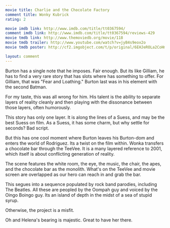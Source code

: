 ```yaml
---
movie title: Charlie and the Chocolate Factory
comment title: Wonky Kubrick
rating: 2

movie imdb link: http://www.imdb.com/title/tt0367594/
comment imdb link: http://www.imdb.com/title/tt0367594/reviews-429
movie tmdb link: http://www.themoviedb.org/movie/118
movie tmdb trailer: http://www.youtube.com/watch?v=jyB4s9eox2o
movie tmdb poster: http://cf2.imgobject.com/t/p/original/6EHJeROLa2CoHmA6EHKz1ESSa1i.jpg

layout: comment
---
```


Burton has a single note that he imposes. Fair enough. But its like Gilliam, he has to find a very rare story that has slots where has something to offer. For Gilliam, that was "Fear and Loathing." Burton last was in his element with the second Batman.

For my taste, this was all wrong for him. His talent is the ability to separate layers of reality cleanly and then playing with the dissonance between those layers, often humorously.

This story has only one layer. It is along the lines of a Suess, and may be the best Suess on film. As a Suess, it has some charm, but why settle for seconds? Bad script.

But this has one cool moment where Burton leaves his Burton-dom and enters the world of Rodriguez. Its a twist on the film within. Wonka transfers a chocolate bar through the TeeVee. It is a many layered reference to 2001, which itself is about conflicting generation of reality. 

The scene features the white room, the eye, the music, the chair, the apes, and the chocolate bar as the monolith. What's on the TeeVee and movie screen are overlapped as our hero can reach in and grab the bar.

This segues into a sequence populated by rock band parodies, including The Beatles. All these are peopled by the Oompah guy and voiced by the Oingo Boingo guy. Its an island of depth in the midst of a sea of stupid syrup. 

Otherwise, the project is a misfit.

Oh and Helena's bearing is majestic. Great to have her there.